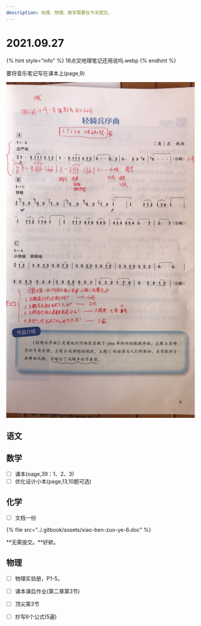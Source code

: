 ```yaml
---
description: 地理、物理、数学需要在今天提交。
---
```


# 2021.09.27

{% hint style="info" %}
18点交地理笔记还用说吗.webp
{% endhint %}

要将音乐笔记写在课本上\(page,9\)

![](../.gitbook/assets/7c0fb59fa9cd16bd.jpg)

## 语文



## 数学

* [ ] 课本\(oage,39：1、2、3\)
* [ ] 优化设计小本\(page,13,10题可选\)

## 化学

* [ ] 文档一份

{% file src="../.gitbook/assets/xiao-ben-zuo-ye-6.doc" %}

**无需提交。**好欸。

## 物理

* [ ] 物理实验册，P1-5。
* [ ] 课本课后作业\(第二章第3节\)
* [ ] 顶尖第3节
* [ ] 抄写6个公式\(5遍\)



